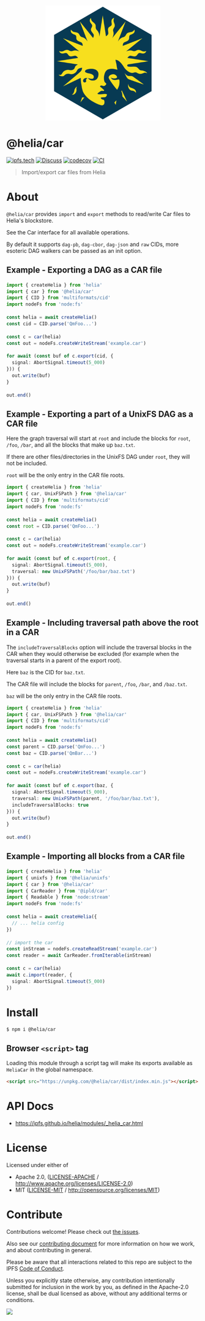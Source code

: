 <p align="center">
  <a href="https://github.com/ipfs/helia" title="Helia">
    <img src="https://raw.githubusercontent.com/ipfs/helia/main/assets/helia.png" alt="Helia logo" width="300" />
  </a>
</p>

# @helia/car

[![ipfs.tech](https://img.shields.io/badge/project-IPFS-blue.svg?style=flat-square)](https://ipfs.tech)
[![Discuss](https://img.shields.io/discourse/https/discuss.ipfs.tech/posts.svg?style=flat-square)](https://discuss.ipfs.tech)
[![codecov](https://img.shields.io/codecov/c/github/ipfs/helia.svg?style=flat-square)](https://codecov.io/gh/ipfs/helia)
[![CI](https://img.shields.io/github/actions/workflow/status/ipfs/helia/main.yml?branch=main\&style=flat-square)](https://github.com/ipfs/helia/actions/workflows/main.yml?query=branch%3Amain)

> Import/export car files from Helia

# About

<!--

!IMPORTANT!

Everything in this README between "# About" and "# Install" is automatically
generated and will be overwritten the next time the doc generator is run.

To make changes to this section, please update the @packageDocumentation section
of src/index.js or src/index.ts

To experiment with formatting, please run "npm run docs" from the root of this
repo and examine the changes made.

-->

`@helia/car` provides `import` and `export` methods to read/write Car files
to Helia's blockstore.

See the Car interface for all available operations.

By default it supports `dag-pb`, `dag-cbor`, `dag-json` and `raw` CIDs, more
esoteric DAG walkers can be passed as an init option.

## Example - Exporting a DAG as a CAR file

```typescript
import { createHelia } from 'helia'
import { car } from '@helia/car'
import { CID } from 'multiformats/cid'
import nodeFs from 'node:fs'

const helia = await createHelia()
const cid = CID.parse('QmFoo...')

const c = car(helia)
const out = nodeFs.createWriteStream('example.car')

for await (const buf of c.export(cid, {
  signal: AbortSignal.timeout(5_000)
})) {
  out.write(buf)
}

out.end()
```

## Example - Exporting a part of a UnixFS DAG as a CAR file

Here the graph traversal will start at `root` and include the blocks for
`root`, `/foo`, `/bar`, and all the blocks that make up `baz.txt`.

If there are other files/directories in the UnixFS DAG under `root`, they
will not be included.

`root` will be the only entry in the CAR file roots.

```typescript
import { createHelia } from 'helia'
import { car, UnixFSPath } from '@helia/car'
import { CID } from 'multiformats/cid'
import nodeFs from 'node:fs'

const helia = await createHelia()
const root = CID.parse('QmFoo...')

const c = car(helia)
const out = nodeFs.createWriteStream('example.car')

for await (const buf of c.export(root, {
  signal: AbortSignal.timeout(5_000),
  traversal: new UnixFSPath('/foo/bar/baz.txt')
})) {
  out.write(buf)
}

out.end()
```

## Example - Including traversal path above the root in a CAR

The `includeTraversalBlocks` option will include the traversal blocks in the
CAR when they would otherwise be excluded (for example when the traversal
starts in a parent of the export root).

Here `baz` is the CID for `baz.txt`.

The CAR file will include the blocks for `parent`, `/foo`, `/bar`, and
`/baz.txt`.

`baz` will be the only entry in the CAR file roots.

```typescript
import { createHelia } from 'helia'
import { car, UnixFSPath } from '@helia/car'
import { CID } from 'multiformats/cid'
import nodeFs from 'node:fs'

const helia = await createHelia()
const parent = CID.parse('QmFoo...')
const baz = CID.parse('QmBar...')

const c = car(helia)
const out = nodeFs.createWriteStream('example.car')

for await (const buf of c.export(baz, {
  signal: AbortSignal.timeout(5_000),
  traversal: new UnixFSPath(parent, '/foo/bar/baz.txt'),
  includeTraversalBlocks: true
})) {
  out.write(buf)
}

out.end()
```

## Example - Importing all blocks from a CAR file

```typescript
import { createHelia } from 'helia'
import { unixfs } from '@helia/unixfs'
import { car } from '@helia/car'
import { CarReader } from '@ipld/car'
import { Readable } from 'node:stream'
import nodeFs from 'node:fs'

const helia = await createHelia({
  // ... helia config
})

// import the car
const inStream = nodeFs.createReadStream('example.car')
const reader = await CarReader.fromIterable(inStream)

const c = car(helia)
await c.import(reader, {
  signal: AbortSignal.timeout(5_000)
})
```

# Install

```console
$ npm i @helia/car
```

## Browser `<script>` tag

Loading this module through a script tag will make its exports available as `HeliaCar` in the global namespace.

```html
<script src="https://unpkg.com/@helia/car/dist/index.min.js"></script>
```

# API Docs

- <https://ipfs.github.io/helia/modules/_helia_car.html>

# License

Licensed under either of

- Apache 2.0, ([LICENSE-APACHE](https://github.com/ipfs/helia/blob/main/packages/car/LICENSE-APACHE) / <http://www.apache.org/licenses/LICENSE-2.0>)
- MIT ([LICENSE-MIT](https://github.com/ipfs/helia/blob/main/packages/car/LICENSE-MIT) / <http://opensource.org/licenses/MIT>)

# Contribute

Contributions welcome! Please check out [the issues](https://github.com/ipfs/helia/issues).

Also see our [contributing document](https://github.com/ipfs/community/blob/master/CONTRIBUTING_JS.md) for more information on how we work, and about contributing in general.

Please be aware that all interactions related to this repo are subject to the IPFS [Code of Conduct](https://github.com/ipfs/community/blob/master/code-of-conduct.md).

Unless you explicitly state otherwise, any contribution intentionally submitted for inclusion in the work by you, as defined in the Apache-2.0 license, shall be dual licensed as above, without any additional terms or conditions.

[![](https://cdn.rawgit.com/jbenet/contribute-ipfs-gif/master/img/contribute.gif)](https://github.com/ipfs/community/blob/master/CONTRIBUTING.md)
